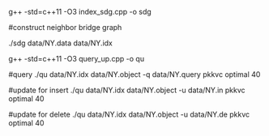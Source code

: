 g++ -std=c++11 -O3 index_sdg.cpp -o sdg

#construct neighbor bridge graph

./sdg data/NY.data data/NY.idx



g++ -std=c++11 -O3 query_up.cpp -o qu

#query
./qu data/NY.idx data/NY.object -q data/NY.query pkkvc optimal 40

#update for insert
./qu data/NY.idx data/NY.object -u data/NY.in pkkvc optimal 40

#update for delete
./qu data/NY.idx data/NY.object -u data/NY.de pkkvc optimal 40
